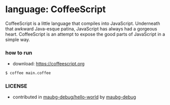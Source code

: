 <!-- REQUIRED -->
# language: CoffeeScript

<!-- REQUIRED -->
CoffeeScript is a little language that compiles into JavaScript. Underneath that awkward Java-esque patina, JavaScript has always had a gorgeous heart. CoffeeScript is an attempt to expose the good parts of JavaScript in a simple way.



### how to run

<!-- NOT REQUIRED -->
<!-- ANY EXTRA THINGS LIKE:
    HOW TO DOWNLOAD LANGUAGE
    ANY NOTES
    ... -->
* download: https://coffeescript.org

<!-- REQUIRED -->
```sh
$ coffee main.coffee
```

<!-- REQUIRED -->
### LICENSE

* contributed in [maubg-debug/hello-world](https://github.com/maubg-debug/hello-world) by [maubg-debug](https://github.com/maubg-debug)